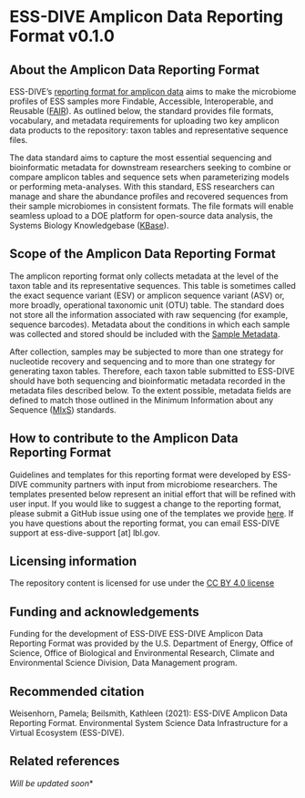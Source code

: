 # ESS-DIVE Amplicon Data Reporting Format v0.1.0   

## About the Amplicon Data Reporting Format
ESS-DIVE’s [reporting format for amplicon data](https://docs.ess-dive.lbl.gov/contributing-data/data-reporting-formats#16s-amplicon-sequencing) aims to make the microbiome profiles of ESS samples more Findable, Accessible, Interoperable, and Reusable ([FAIR](https://www.go-fair.org/fair-principles/)). As outlined below, the standard provides file formats, vocabulary, and metadata requirements for uploading two key amplicon data products to the repository: taxon tables and representative sequence files.

The data standard aims to capture the most essential sequencing and bioinformatic metadata for downstream researchers seeking to combine or compare amplicon tables and sequence sets when parameterizing models or performing meta-analyses. With this standard, ESS researchers can manage and share the abundance profiles and recovered sequences from their sample microbiomes in consistent formats. The file formats will enable seamless upload to a DOE platform for open-source data analysis, the Systems Biology Knowledgebase ([KBase](https://www.kbase.us/)).

## Scope of the Amplicon Data Reporting Format
The amplicon reporting format only collects metadata at the level of the taxon table and its representative sequences. This table is sometimes called the exact sequence variant (ESV) or amplicon sequence variant (ASV) or, more broadly, operational taxonomic unit (OTU) table. The standard does not store all the information associated with raw sequencing (for example, sequence barcodes). Metadata about the conditions in which each sample was collected and stored should be included with the [Sample Metadata](https://github.com/ess-dive-community/essdive-sample-id-metadata).

After collection, samples may be subjected to more than one strategy for nucleotide recovery and sequencing and to more than one strategy for generating taxon tables. Therefore, each taxon table submitted to ESS-DIVE should have both sequencing and bioinformatic metadata recorded in the metadata files described below. To the extent possible, metadata fields are defined to match those outlined in the Minimum Information about any Sequence ([MIxS](https://gensc.org/mixs/)) standards.

## How to contribute to the Amplicon Data Reporting Format
Guidelines and templates for this reporting format were developed by ESS-DIVE community partners with input from microbiome researchers. The templates presented below represent an initial effort that will be refined with user input. If you would like to suggest a change to the reporting format, please submit a GitHub issue using one of the templates we provide [here](https://github.com/ess-dive-community/essdive-amplicon/issues/new/choose). If you have questions about the reporting format, you can email ESS-DIVE support at ess-dive-support [at] lbl.gov.  

## Licensing information
The repository content is licensed for use under the [CC BY 4.0 license](https://creativecommons.org/licenses/by/4.0/)

## Funding and acknowledgements
Funding for the development of ESS-DIVE ESS-DIVE Amplicon Data Reporting Format was provided by the U.S. Department of Energy, Office of Science, Office of Biological and Environmental Research, Climate and Environmental Science Division, Data Management program.

## Recommended citation
Weisenhorn, Pamela; Beilsmith, Kathleen (2021): ESS-DIVE Amplicon Data Reporting Format. Environmental System Science Data Infrastructure for a Virtual Ecosystem (ESS-DIVE).

## Related references
*Will be updated soon**
